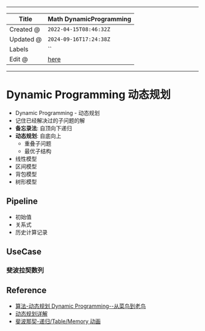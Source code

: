-----

| Title     | Math DynamicProgramming                            |
| --------- | -------------------------------------------------- |
| Created @ | `2022-04-15T08:46:32Z`                             |
| Updated @ | `2024-09-16T17:24:38Z`                             |
| Labels    | \`\`                                               |
| Edit @    | [here](https://github.com/junxnone/math/issues/10) |

-----

# Dynamic Programming 动态规划

  - Dynamic Programming - 动态规划
  - 记住已经解决过的子问题的解
  - **备忘录法**: 自顶向下递归
  - **动态规划**: 自底向上
      - 重叠子问题
      - 最优子结构
  - 线性模型
  - 区间模型
  - 背包模型
  - 树形模型

## Pipeline

  - 初始值
  - 关系式
  - 历史计算记录

## UseCase

### 斐波拉契数列

## Reference

  - [算法-动态规划 Dynamic
    Programming--从菜鸟到老鸟](https://blog.csdn.net/u013309870/article/details/75193592)
  - [动态规划详解](https://cloud.tencent.com/developer/article/1817113)
  - [斐波那契-递归/Table/Memory
    动画](https://www.cs.usfca.edu/~galles/visualization/DPFib.html)
